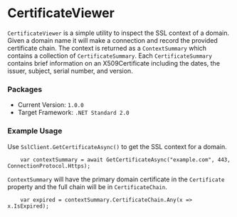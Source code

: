 # CertificateViewer

`CertificateViewer` is a simple utility to inspect the SSL context of a domain. Given a domain name it will make a connection and record the provided certificate chain. The context is returned as a `ContextSummary` which contains a collection of `CertificateSummary`. Each `CertificateSummary` contains brief information on an X509Certificate including the dates, the issuer, subject, serial number, and version.

### Packages

- Current Version: `1.0.0`
- Target Framework: `.NET Standard 2.0`

### Example Usage

Use `SslClient.GetCertificateAsync()` to get the SSL context for a domain.

        var contextSummary = await GetCertificateAsync("example.com", 443, ConnectionProtocol.Https);

`ContextSummary` will have the primary domain certificate in the `Certificate` property and the full chain will be in `CertificateChain`.

        var expired = contextSummary.CertificateChain.Any(x => x.IsExpired);

